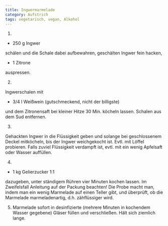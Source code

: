 ```yaml
---
title: Ingwermarmelade
category: Aufstrich
tags: vegetarisch, vegan, Alkohol
---
```


1.

- 250 g Ingwer

schälen und die Schale dabei aufbewahren,
geschälten Ingwer fein hacken,

- 1 Zitrone

auspressen.

2.

Ingwerschalen mit

- 3/4 l Weißwein (gutschmeckend, nicht der billigste)

und dem Zitronensaft bei kleiner Hitze 30 Min. köcheln lassen. Schalen aus dem
Sud entfernen.

3.

Gehackten Ingwer in die Flüssigkeit geben und solange bei geschlossenem
Deckel mitköcheln, bis der Ingwer weichgekocht ist. Evtl. mit Löffel probieren.
Falls zuviel Flüssigkeit verdampft ist, evtl. mit ein wenig Apfelsaft oder
Wasser auffüllen.

4.

- 1 kg Gelierzucker 1:1

dazugeben, unter ständigem Rühren vier Minuten kochen lassen. Im Zweifelsfall
Anleitung auf der Packung beachten! Die Probe macht man, indem man ein wenig
Marmelade auf einen Teller gibt, und überprüft, ob die Marmelade
marmeladenartig, d.h. zähflüssiger wird.

5.  Marmelade sofort in desinfizierte (mehrere Minuten in kochendem
    Wasser gegebene) Gläser füllen und verschließen. Hält sich ziemlich lange.

